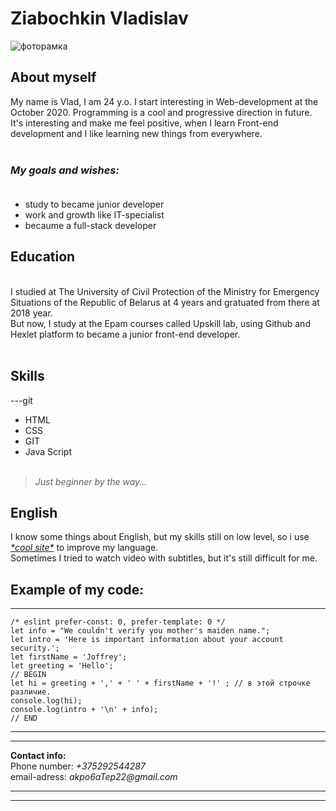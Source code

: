 # Ziabochkin Vladislav
![фоторамка](https://chto-eto-takoe.ru/uryaimg/32574385521dd1847f7d1e5b940491ef.jpg)
## About myself

My name is Vlad, I am 24 y.o. I start interesting in Web-development at the October 2020. Programming is a cool and progressive direction in future.<br>
It's interesting and make me feel positive, when I learn Front-end development and I like learning new things from everywhere. <br><br>

### _My goals **and** wishes:_ <br><br>

- study to became junior developer
- work and growth like IT-specialist
- becaume a full-stack developer

## Education

<br>I studied at The University of Civil Protection of the Ministry for Emergency Situations of the Republic of Belarus at 4 years and gratuated from there at 2018 year.<br>
But now, I study at the Epam courses called Upskill lab, using Github and Hexlet platform to became a junior front-end developer.<br><br>

## Skills

---git

- HTML
- CSS
- GIT
- Java Script <br><br>

> _Just beginner by the way..._

## English

I know some things about English, but my skills still on low level, so i use _[\*cool site\*](https://www.duolingo.com/learn)_ to improve my language.<br>
Sometimes I tried to watch video with subtitles, but it's still difficult for me. 

## Example of my code:

---

```
/* eslint prefer-const: 0, prefer-template: 0 */
let info = "We couldn't verify you mother's maiden name.";
let intro = 'Here is important information about your account security.';
let firstName = 'Joffrey';
let greeting = 'Hello';
// BEGIN
let hi = greeting + ',' + ' ' + firstName + '!' ; // в этой строчке различие.
console.log(hi);
console.log(intro + '\n' + info);
// END
```

---

---

**Contact info:** <br>
Phone number: _+375292544287_<br>
email-adress: _akpo6aTep22@gmail.com_

---

---